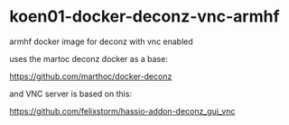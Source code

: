 # koen01-docker-deconz-vnc-armhf
armhf docker image for deconz with vnc enabled

uses the martoc deconz docker as a base:

https://github.com/marthoc/docker-deconz

and VNC server is based on this:

https://github.com/felixstorm/hassio-addon-deconz_gui_vnc
